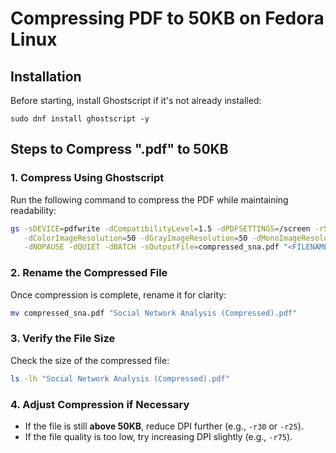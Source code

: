 # Compressing PDF to 50KB on Fedora Linux

## Installation

Before starting, install Ghostscript if it's not already installed:

```
sudo dnf install ghostscript -y
```

## Steps to Compress ".pdf" to 50KB

### 1. Compress Using Ghostscript

Run the following command to compress the PDF while maintaining readability:

```sh
gs -sDEVICE=pdfwrite -dCompatibilityLevel=1.5 -dPDFSETTINGS=/screen -r50 \
   -dColorImageResolution=50 -dGrayImageResolution=50 -dMonoImageResolution=50 \
   -dNOPAUSE -dQUIET -dBATCH -sOutputFile=compressed_sna.pdf "<FILENAME>.pdf"
```

### 2. Rename the Compressed File

Once compression is complete, rename it for clarity:

```sh
mv compressed_sna.pdf "Social Network Analysis (Compressed).pdf"
```

### 3. Verify the File Size

Check the size of the compressed file:

```sh
ls -lh "Social Network Analysis (Compressed).pdf"
```

### 4. Adjust Compression if Necessary

- If the file is still **above 50KB**, reduce DPI further (e.g., `-r30` or `-r25`).
- If the file quality is too low, try increasing DPI slightly (e.g., `-r75`).